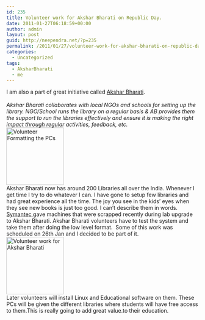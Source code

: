 ```yaml
---
id: 235
title: Volunteer work for Akshar Bharati on Republic Day.
date: 2011-01-27T06:18:59+00:00
author: admin
layout: post
guid: http://neependra.net/?p=235
permalink: /2011/01/27/volunteer-work-for-akshar-bharati-on-republic-day/
categories:
  - Uncategorized
tags:
  - AksharBharati
  - me
---
```

<div>
  I am also a part of great initiative called <a href="http://http://aksharbharati.org/">Akshar Bharati</a>.
</div>

<div>
  <em><br /> </em>
</div>

<div>
  <em>Akshar Bharati collaborates with local NGOs and schools for setting up the library. NGO/School runs the library on a regular basis & AB provides them the support to run the libraries effectively and ensure it is making the right impact through regular activities, feedback, etc.</em>
</div>

<img class="alignright size-thumbnail wp-image-238" title="Volunteer Formatting the PCs" src="http://neependra.net/wp-content/uploads/2011/01/IMG_3016-150x150.jpg" alt="Volunteer Formatting the PCs" width="150" height="150" />

<div>
  Akshar Bharati now has around 200 Libraries all over the India. Whenever I get time I try to do whatever I can. I have gone to setup few libraries and had great experience all the time. The joy you see in the kids&#8217; eyes when they see new books is just too good. I can&#8217;t describe them in words.
</div>

<div>
</div>

<div>
  <div id="_mcePaste">
    <a href="www.symantec.com">Symantec </a>gave machines that were scrapped recently during lab upgrade to Akshar Bharati. Akshar Bharati volunteers have to test the system and take them after doing the low level format.  Some of this work was scheduled on 26th Jan and I decided to be part of it.
  </div>
  
  <div>
  </div>
  
  <div>
    <a href="http://neependra.net/wp-content/uploads/2011/01/IMG_3020.jpg"><img class="alignleft size-thumbnail wp-image-239" title="Volunteer work for Akshar Bharati" src="http://neependra.net/wp-content/uploads/2011/01/IMG_3020-150x150.jpg" alt="Volunteer work for Akshar Bharati" width="150" height="150" /></a>
  </div>
  
  <div id="_mcePaste">
    Later volunteers will install Linux and Educational software on them. These PCs will be given the different libraries where students will have free access to them.This is really going to add great value.to their education.
  </div>
</div>